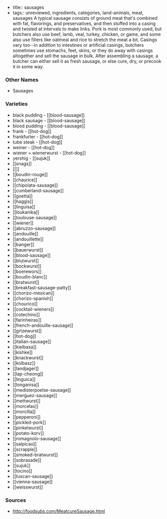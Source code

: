 - title:: sausages
- tags:: unreviewed, ingredients, categories, land-animals, meat, sausages
A typical sausage consists of ground meat that's combined with fat, flavorings, and preservatives, and then stuffed into a casing and twisted at intervals to make links. Pork is most commonly used, but butchers also use beef, lamb, veal, turkey, chicken, or game, and some also use fillers like oatmeal and rice to stretch the meat a bit. Casings vary too--in addition to intestines or artificial casings, butchers sometimes use stomachs, feet, skins, or they do away with casings altogether and sell the sausage in bulk. After assembling a sausage, a butcher can either sell it as fresh sausage, or else cure, dry, or precook it in some way.

### Other Names

* Sausages

### Varieties

* black pudding - [[blood-sausage]]
* black sausage - [[blood-sausage]]
* blood pudding - [[blood-sausage]]
* frank - [[hot-dog]]
* frankfurter - [[hot-dog]]
* tube steak - [[hot-dog]]
* weiner - [[hot-dog]]
* wiener = wienerwurst - [[hot-dog]]
* yershig - [[sujuk]]
* [[snags]]
* [[]]
* [[boudin-rouge]]
* [[chaurice]]
* [[chipolata-sausage]]
* [[cumberland-sausage]]
* [[goetta]]
* [[haggis]]
* [[linguisa]]
* [[loukanika]]
* [[toulouse-sausage]]
* [[wiener]]
* [[abruzzo-sausage]]
* [[andouille]]
* [[andouillette]]
* [[banger]]
* [[bauerwurst]]
* [[blood-sausage]]
* [[blutwurst]]
* [[bockwurst]]
* [[boerewors]]
* [[boudin-blanc]]
* [[bratwurst]]
* [[breakfast-sausage-patty]]
* [[chorizo-mexican]]
* [[chorizo-spanish]]
* [[chourico]]
* [[cocktail-wieners]]
* [[cotechino]]
* [[farinheiras]]
* [[french-andouille-sausage]]
* [[grtzewurst]]
* [[hot-dog]]
* [[italian-sausage]]
* [[kielbasa]]
* [[kishke]]
* [[knackwurst]]
* [[kolbasz]]
* [[landjager]]
* [[lap-cheong]]
* [[linguica]]
* [[longanisa]]
* [[medisterpoelse-sausage]]
* [[merguez-sausage]]
* [[mettwurst]]
* [[morcelas]]
* [[morcilla]]
* [[pepperoni]]
* [[pickled-pork]]
* [[pinkelwurst]]
* [[potato-korv]]
* [[romagnolo-sausage]]
* [[salpicao]]
* [[scrapple]]
* [[smoked-bratwurst]]
* [[sobrasade]]
* [[sujuk]]
* [[tocino]]
* [[tuscan-sausage]]
* [[vienna-sausage]]
* [[weisswurst]]

### Sources
* http://foodsubs.com/MeatcureSausage.html
